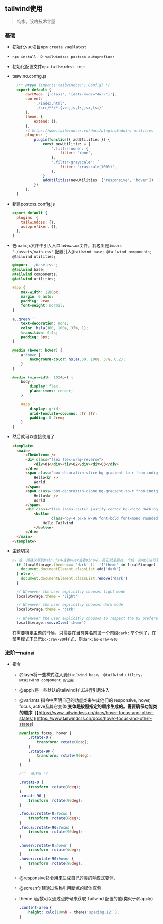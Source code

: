 ## tailwind使用

> 纯水，没啥技术含量

### 基础

* 初始化vue项目`npm create vue@latest`

* `npm install -D tailwindcss postcss autoprefixer`

* 初始化配置文件`npx tailwindcss init`

* tailwind.config.js
  ```javascript
    /** @type {import('tailwindcss').Config} */
    export default {
        darkMode: ['class', '[data-mode="dark"]'],
        content: [
            './index.html',
            './src/**/*.{vue,js,ts,jsx,tsx}'
        ],
        theme: {
            extend: {},
        },
        // https://www.tailwindcss.cn/docs/plugins#adding-utilities
        plugins: [
            plugin(function({ addUtilities }) {
                const newUtilities = {
                    '.filter-none': {
                        filter: 'none',
                    },
                    '.filter-grayscale': {
                        filter: 'grayscale(100%)',
                    },
                }
                addUtilities(newUtilities, ['responsive', 'hover'])
            })
        ],
    }
  ```

* 新建postcss.config.js
  ```javascript
  export default {
    plugins: {
      tailwindcss: {},
      autoprefixer: {},
    },
  }
  ```

* 在main.js文件中引入入口index.css文件，我这里是`import './assets/main.css'`
  配置引入`@tailwind base; @tailwind components; @tailwind utilities;`
    ```css
    @import './base.css';
    @tailwind base;
    @tailwind components;
    @tailwind utilities;

    #app {
        max-width: 1280px;
        margin: 0 auto;
        padding: 2rem;
        font-weight: normal;
    }

    a,.green {
        text-decoration: none;
        color: hsla(160, 100%, 37%, 1);
        transition: 0.4s;
        padding: 3px;
    }

    @media (hover: hover) {
        a:hover {
            background-color: hsla(160, 100%, 37%, 0.2);
        }
    }

    @media (min-width: 1024px) {
        body {
            display: flex;
            place-items: center;
        }

        #app {
            display: grid;
            grid-template-columns: 1fr 1fr;
            padding: 0 2rem;
        }
    }
    ```

* 然后就可以直接使用了
  ```html
  <template>
    <main>
        <TheWelcome />
        <div class="flex flex-wrap-reverse">
            <div>01</div><div>02</div><div>03</div>
        </div>
        <span class="box-decoration-slice bg-gradient-to-r from-indigo-600 to-pink-500 text-white px-2 ...">
            Hello<br />
            World
        </span>
        <span class="box-decoration-clone bg-gradient-to-r from-indigo-600 to-pink-500 text-white px-2 ...">
            Hello<br />
            World
        </span>
        <div class="flex items-center justify-center bg-white dark:bg-gray-800">
            <button
                    class="py-4 px-6 w-96 font-bold font-mono rounded-md transition-all text-white bg-blue-700 hover:bg-blue-800 active:bg-blue-900 dark:text-black dark:bg-blue-400 dark:hover:bg-blue-500 dark:active:bg-blue-600">
                Hello Tailwind
            </button>
        </div>
    </main>
  </template>
  ```

* 主题切换
  ```javascript
  // 这一段建议写到main.js中或者vuex或者pina中，反正就是要在一个统一的地方进行管理，
    if (localStorage.theme === 'dark' || (!('theme' in localStorage) && window.matchMedia('(prefers-color-scheme: dark)').matches)) {
      document.documentElement.classList.add('dark')
    } else {
      document.documentElement.classList.remove('dark')
    }

    // Whenever the user explicitly chooses light mode
    localStorage.theme = 'light'

    // Whenever the user explicitly chooses dark mode
    localStorage.theme = 'dark'

    // Whenever the user explicitly chooses to respect the OS preference
    localStorage.removeItem('theme')
  ```
  在需要特定主题的时候，只需要在当前类名前加一个前缀`dark:`,举个例子，在暗黑模式下显示`bg-gray-800`样式，则`dark:bg-gray-800`

### 进阶一nainai

* 指令
    * @layer将一些样式注入到`@tailwind base， @tailwind utility，@tailwind component 的位置`
    * @apply将一些默认的tailwind样式进行引用注入
    * @variants 指令中声明自己的功能类来生成他们的 responsive, hover, focus, active及其它变体(**变体是按照指定的顺序生成的。需要确保功能类的顺序**)
    [【https://www.tailwindcss.cn/docs/hover-focus-and-other-states】](https://www.tailwindcss.cn/docs/hover-focus-and-other-states)

        ```css
        @variants focus, hover {
            .rotate-0 {
                transform: rotate(0deg);
            }
            .rotate-90 {
                transform: rotate(90deg);
            }
        }

        /**  编译后 */

        .rotate-0 {
            transform: rotate(0deg);
        }
        .rotate-90 {
            transform: rotate(90deg);
        }

        .focus\:rotate-0:focus {
            transform: rotate(0deg);
        }
        .focus\:rotate-90:focus {
            transform: rotate(90deg);
        }

        .hover\:rotate-0:hover {
            transform: rotate(0deg);
        }
        .hover\:rotate-90:hover {
            transform: rotate(90deg);
        }

        ```
    * @responsive指令用来生成自己的类的响应式变体。
    * @screen创建通过名称引用断点的媒体查询
    * theme()函数可以通过点符号来获取 Tailwind 配置的值(类似于@apply)
        ```css
        .content-area {
            height: calc(100vh - theme('spacing.12'));
        }
        ```
